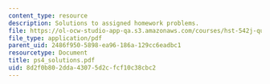 ```yaml
---
content_type: resource
description: Solutions to assigned homework problems.
file: https://ol-ocw-studio-app-qa.s3.amazonaws.com/courses/hst-542j-quantitative-physiology-organ-transport-systems-spring-2004/8d2f0b802dda43075d2cfcf10c38cbc2_ps4_solutions.pdf
file_type: application/pdf
parent_uid: 2486f950-5898-ea96-186a-129cc6eadbc1
resourcetype: Document
title: ps4_solutions.pdf
uid: 8d2f0b80-2dda-4307-5d2c-fcf10c38cbc2
---
```

